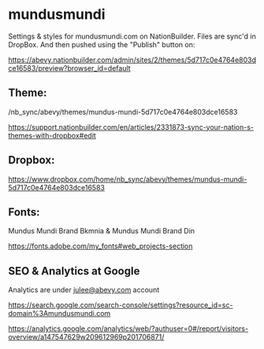 # mundusmundi
Settings & styles for mundusmundi.com on NationBuilder. Files are sync'd in DropBox. And then pushed using the "Publish" button on:

https://abevy.nationbuilder.com/admin/sites/2/themes/5d717c0e4764e803dce16583/preview?browser_id=default

## Theme:

/nb_sync/abevy/themes/mundus-mundi-5d717c0e4764e803dce16583

https://support.nationbuilder.com/en/articles/2331873-sync-your-nation-s-themes-with-dropbox#edit

## Dropbox:

https://www.dropbox.com/home/nb_sync/abevy/themes/mundus-mundi-5d717c0e4764e803dce16583

## Fonts:

Mundus Mundi Brand Bkmnia & Mundus Mundi Brand Din

https://fonts.adobe.com/my_fonts#web_projects-section

## SEO & Analytics at Google

Analytics are under julee@abevy.com account

https://search.google.com/search-console/settings?resource_id=sc-domain%3Amundusmundi.com

https://analytics.google.com/analytics/web/?authuser=0#/report/visitors-overview/a147547629w209612969p201706871/

